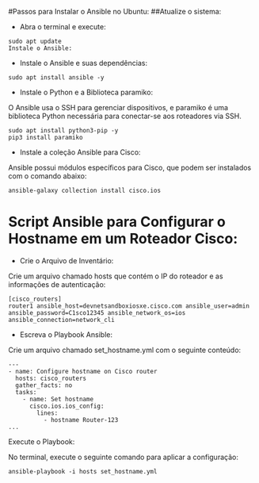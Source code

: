 #Passos para Instalar o Ansible no Ubuntu:
##Atualize o sistema:

- Abra o terminal e execute:
```
sudo apt update
Instale o Ansible:
```

- Instale o Ansible e suas dependências:

```
sudo apt install ansible -y
```

- Instale o Python e a Biblioteca paramiko:

O Ansible usa o SSH para gerenciar dispositivos, e paramiko é uma biblioteca Python necessária para conectar-se aos roteadores via SSH.

```
sudo apt install python3-pip -y
pip3 install paramiko
```

- Instale a coleção Ansible para Cisco:

Ansible possui módulos específicos para Cisco, que podem ser instalados com o comando abaixo:

```
ansible-galaxy collection install cisco.ios
```

# Script Ansible para Configurar o Hostname em um Roteador Cisco:

- Crie o Arquivo de Inventário:

Crie um arquivo chamado hosts que contém o IP do roteador e as informações de autenticação:

```
[cisco_routers]
router1 ansible_host=devnetsandboxiosxe.cisco.com ansible_user=admin ansible_password=C1sco12345 ansible_network_os=ios ansible_connection=network_cli
```

- Escreva o Playbook Ansible:

Crie um arquivo chamado set_hostname.yml com o seguinte conteúdo:

```
---
- name: Configure hostname on Cisco router
  hosts: cisco_routers
  gather_facts: no
  tasks:
    - name: Set hostname
      cisco.ios.ios_config:
        lines:
          - hostname Router-123
...
```

Execute o Playbook:

No terminal, execute o seguinte comando para aplicar a configuração:

```
ansible-playbook -i hosts set_hostname.yml
```